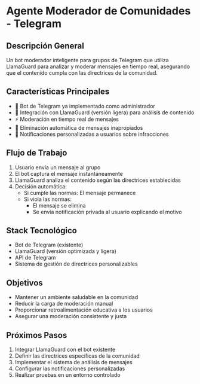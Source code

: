 # Agente Moderador de Comunidades - Telegram

## Descripción General
Un bot moderador inteligente para grupos de Telegram que utiliza LlamaGuard para analizar y moderar mensajes en tiempo real, asegurando que el contenido cumpla con las directrices de la comunidad.

## Características Principales
- 🤖 Bot de Telegram ya implementado como administrador
- 🧠 Integración con LlamaGuard (versión ligera) para análisis de contenido
- ⚡ Moderación en tiempo real de mensajes
- 🚫 Eliminación automática de mensajes inapropiados
- 📨 Notificaciones personalizadas a usuarios sobre infracciones

## Flujo de Trabajo
1. Usuario envía un mensaje al grupo
2. El bot captura el mensaje instantáneamente
3. LlamaGuard analiza el contenido según las directrices establecidas
4. Decisión automática:
   - Si cumple las normas: El mensaje permanece
   - Si viola las normas: 
     - El mensaje se elimina
     - Se envía notificación privada al usuario explicando el motivo

## Stack Tecnológico
- Bot de Telegram (existente)
- LlamaGuard (versión optimizada y ligera)
- API de Telegram
- Sistema de gestión de directrices personalizables

## Objetivos
- Mantener un ambiente saludable en la comunidad
- Reducir la carga de moderación manual
- Proporcionar retroalimentación educativa a los usuarios
- Asegurar una moderación consistente y justa

## Próximos Pasos
1. Integrar LlamaGuard con el bot existente
2. Definir las directrices específicas de la comunidad
3. Implementar el sistema de análisis de mensajes
4. Configurar las notificaciones personalizadas
5. Realizar pruebas en un entorno controlado 